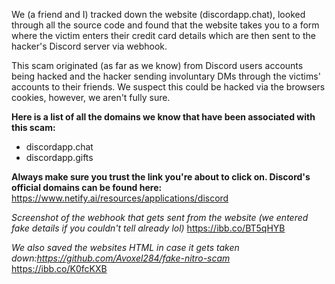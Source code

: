 We (a friend and I) tracked down the website (discordapp.chat), looked through all the source code and found that the website takes you to a form where the victim enters their credit card details which are then sent to the hacker's Discord server via webhook.

This scam originated (as far as we know) from Discord users accounts being hacked and the hacker sending involuntary DMs through the victims' accounts to their friends. We suspect this could be hacked via the browsers cookies, however, we aren't fully sure.

**Here is a list of all the domains we know that have been associated with this scam:**
- discordapp.chat
- discordapp.gifts

**Always make sure you trust the link you're about to click on. Discord's official domains can be found here:** https://www.netify.ai/resources/applications/discord

*Screenshot of the webhook that gets sent from the website (we entered fake details if you couldn't tell already lol)*
https://ibb.co/BT5qHYB

*We also saved the websites HTML in case it gets taken down:https://github.com/Avoxel284/fake-nitro-scam*
https://ibb.co/K0fcKXB
